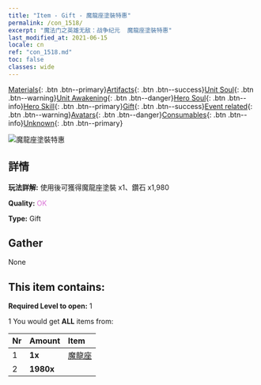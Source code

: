 ```yaml
---
title: "Item - Gift - 魔龍座塗裝特惠"
permalink: /con_1518/
excerpt: "魔法门之英雄无敌：战争纪元  魔龍座塗裝特惠"
last_modified_at: 2021-06-15
locale: cn
ref: "con_1518.md"
toc: false
classes: wide
---
```

 [Materials](/ItemsCN/){: .btn .btn--primary}[Artifacts](/ItemsCN/Artifacts/){: .btn .btn--success}[Unit Soul](/ItemsCN/UnitSoul/){: .btn .btn--warning}[Unit Awakening](/ItemsCN/UnitAwakening/){: .btn .btn--danger}[Hero Soul](/ItemsCN/HeroSoul/){: .btn .btn--info}[Hero Skill](/ItemsCN/HeroSkill/){: .btn .btn--primary}[Gift](/ItemsCN/Gift/){: .btn .btn--success}[Event related](/ItemsCN/Events/){: .btn .btn--warning}[Avatars](/ItemsCN/Avatars/){: .btn .btn--danger}[Consumables](/ItemsCN/Consumables/){: .btn .btn--info}[Unknown](/ItemsCN/Unknown/){: .btn .btn--primary}

 ![魔龍座塗裝特惠](/images/t/i_907132.png)

## 詳情
 **玩法詳解:** 使用後可獲得魔龍座塗裝 x1、鑽石 x1,980

 **Quality:** <span style="color: #DA70D6">OK</span>

 **Type:** Gift

## Gather

  None

## This item contains:

 **Required Level to open:** 1

 1 You would get **ALL** items  from:

  | Nr | Amount |     Item    |
  |:---|:-------|:------------|
  | 1 |  **1x** | [魔龍座](/cn/Items/con_1073/) |  | 
  | 2 |  **1980x** | <i class="fas fa-gem"/> |  | 
